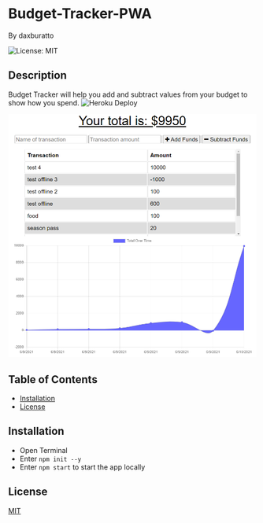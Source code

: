 # Budget-Tracker-PWA

By daxburatto

![License: MIT](https://img.shields.io/badge/License-MIT-yellow.svg)

## Description

Budget Tracker will help you add and subtract values from your budget to show how you spend.
![Heroku Deploy](https://budgettracker-pwa-w19.herokuapp.com/)

![Budget Tracker](public/images/budgettracker.png)

## Table of Contents

* [Installation](#installation)
* [License](#license)

## Installation

* Open Terminal
* Enter `npm init --y`
* Enter `npm start` to start the app locally

## License

[MIT](https://choosealicense.com/licenses/mit/)
